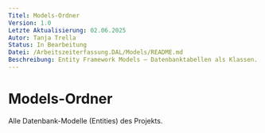 ```yaml
---
Titel: Models-Ordner
Version: 1.0
Letzte Aktualisierung: 02.06.2025
Autor: Tanja Trella
Status: In Bearbeitung
Datei: /Arbeitszeiterfassung.DAL/Models/README.md
Beschreibung: Entity Framework Models – Datenbanktabellen als Klassen.
---
```


# Models-Ordner

Alle Datenbank-Modelle (Entities) des Projekts.
